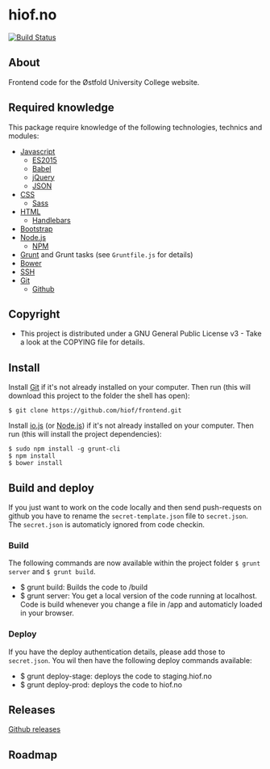 # hiof.no

[![Build Status](https://travis-ci.org/hiof/frontend.svg?branch=master)](https://travis-ci.org/hiof/frontend)

## About

Frontend code for the Østfold University College website.

## Required knowledge

This package require knowledge of the following technologies, technics and modules:

- [Javascript](https://en.wikipedia.org/wiki/JavaScript)
    - [ES2015](https://en.wikipedia.org/wiki/ECMAScript#6th_Edition)
    - [Babel](https://babeljs.io)
    - [jQuery](https://jquery.com)
    - [JSON](http://jsonapi.org)
- [CSS](https://en.wikipedia.org/wiki/Cascading_Style_Sheets)
    - [Sass](http://sass-lang.com)
- [HTML](https://en.wikipedia.org/wiki/HTML)
    - [Handlebars](http://handlebarsjs.com)
- [Bootstrap](http://getbootstrap.com)
- [Node.js](https://nodejs.org)
    - [NPM](https://www.npmjs.com)
- [Grunt](http://gruntjs.com) and Grunt tasks (see `Gruntfile.js` for details)
- [Bower](http://bower.io)
- [SSH](https://en.wikipedia.org/wiki/Secure_Shell)
- [Git](https://git-scm.com)
    - [Github](https://github.com)

## Copyright

- This project is distributed under a  GNU General Public License v3 - Take a look at the COPYING file for details.

## Install

Install [Git](http://git-scm.com) if it's not already installed on your computer. Then run (this will download this project to the folder the shell has open):

    $ git clone https://github.com/hiof/frontend.git


Install [io.js](https://iojs.org) (or [Node.js](http://nodejs.org)) if it's not already installed on your computer. Then run (this will install the project dependencies):

    $ sudo npm install -g grunt-cli
    $ npm install
    $ bower install

## Build and deploy

If you just want to work on the code locally and then send push-requests on github you have to rename the `secret-template.json` file to `secret.json`. The `secret.json` is automaticly ignored from code checkin.

### Build

The following commands are now available within the project folder `$ grunt server` and `$ grunt build`.

- $ grunt build: Builds the code to /build
- $ grunt server: You get a local version of the code running at localhost. Code is build whenever you change a file in /app and automaticly loaded in your browser.


### Deploy

If you have the deploy authentication details, please add those to `secret.json`. You wil then have the following deploy commands available:

- $ grunt deploy-stage: deploys the code to staging.hiof.no
- $ grunt deploy-prod: deploys the code to hiof.no

## Releases

[Github releases](https://github.com/hiof/frontend/releases)

## Roadmap
